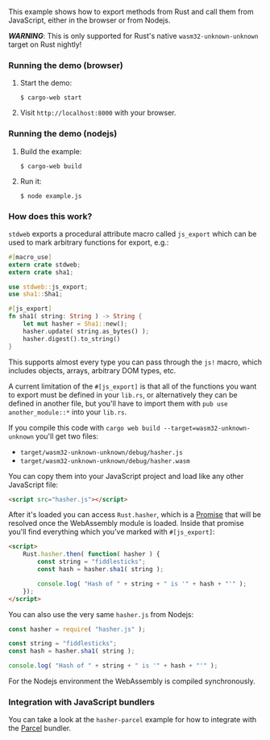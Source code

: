 This example shows how to export methods from Rust and call
them from JavaScript, either in the browser or from Nodejs.

***WARNING***: This is only supported for Rust's native `wasm32-unknown-unknown` target on Rust nightly!

### Running the demo (browser)

1. Start the demo:

       $ cargo-web start

2. Visit `http://localhost:8000` with your browser.

### Running the demo (nodejs)

1. Build the example:

       $ cargo-web build

2. Run it:

       $ node example.js

### How does this work?

`stdweb` exports a procedural attribute macro called `js_export`
which can be used to mark arbitrary functions for export, e.g.:

```rust
#[macro_use]
extern crate stdweb;
extern crate sha1;

use stdweb::js_export;
use sha1::Sha1;

#[js_export]
fn sha1( string: String ) -> String {
    let mut hasher = Sha1::new();
    hasher.update( string.as_bytes() );
    hasher.digest().to_string()
}
```

This supports almost every type you can pass through the `js!` macro,
which includes objects, arrays, arbitrary DOM types, etc.

A current limitation of the `#[js_export]` is that all of the functions
you want to export must be defined in your `lib.rs`, or alternatively
they can be defined in another file, but you'll have to import them
with `pub use another_module::*` into your `lib.rs`.

If you compile this code with `cargo web build --target=wasm32-unknown-unknown` you'll get two files:

   * `target/wasm32-unknown-unknown/debug/hasher.js`
   * `target/wasm32-unknown-unknown/debug/hasher.wasm`

You can copy them into your JavaScript project and load like any other JavaScript file:

```html
<script src="hasher.js"></script>
```

After it's loaded you can access `Rust.hasher`, which is a [Promise] that
will be resolved once the WebAssembly module is loaded. Inside that promise
you'll find everything which you've marked with `#[js_export]`:

```html
<script>
    Rust.hasher.then( function( hasher ) {
        const string = "fiddlesticks";
        const hash = hasher.sha1( string );

        console.log( "Hash of " + string + " is '" + hash + "'" );
    });
</script>
```

You can also use the very same `hasher.js` from Nodejs:

```js
const hasher = require( "hasher.js" );

const string = "fiddlesticks";
const hash = hasher.sha1( string );

console.log( "Hash of " + string + " is '" + hash + "'" );
```

For the Nodejs environment the WebAssembly is compiled synchronously.

[Promise]: https://developer.mozilla.org/en-US/docs/Web/JavaScript/Reference/Global_Objects/Promise

### Integration with JavaScript bundlers

You can take a look at the `hasher-parcel` example for how to integrate
with the [Parcel] bundler.

[Parcel]: https://parceljs.org/
